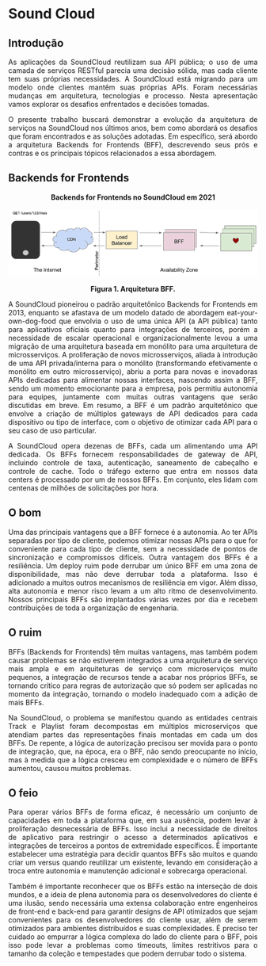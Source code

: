  
# Sound Cloud

## Introdução


<div align="justify">
 
As aplicações da SoundCloud reutilizam sua API pública; o uso de uma camada de serviços RESTful parecia uma decisão sólida, mas cada cliente tem suas próprias
necessidades. A SoundCloud está migrando para um modelo onde clientes mantêm suas próprias APIs. Foram necessárias mudanças em arquitetura, tecnologias e processo. Nesta
apresentação vamos explorar os desafios enfrentados e decisões tomadas.<br>


O presente trabalho buscará demonstrar a evolução da arquitetura de serviços na SoundCloud nos últimos anos, bem como abordará os desafios que foram encontrados e as
soluções adotadas. Em específico, será abordo a arquitetura Backends for Frontends (BFF), descrevendo seus prós e contras e os principais tópicos relacionados a essa
abordagem.

## Backends for Frontends

<div align="center">
  <b>Backends for Frontends no SoundCloud em 2021</b><br><br>
  <img src="./Imagens/bff-2021.png" alt="Arquitetura Backends for Frontends"><br>
 
 
 <b>Figura 1. Arquitetura BFF.<br></b>
</div> 

 
A SoundCloud pioneirou o padrão arquitetônico Backends for Frontends em 2013, enquanto se afastava de um modelo datado de abordagem eat-your-own-dog-food que envolvia
o uso de uma única API (a API pública) tanto para aplicativos oficiais quanto para integrações de terceiros, porém a necessidade de escalar operacional e
organizacionalmente levou a uma migração de uma arquitetura baseada em monólito para uma arquitetura de microsserviços. A proliferação de novos microsserviços, aliada
à introdução de uma API privada/interna para o monólito (transformando efetivamente o monólito em outro microsserviço), abriu a porta para novas e inovadoras APIs
dedicadas para alimentar nossas interfaces, nascendo assim a BFF, sendo um momento emocionante para a empresa, pois permitiu autonomia para equipes, juntamente com
muitas outras vantagens que serão discutidas em breve. Em resumo, a BFF é um padrão arquitetônico que envolve a criação de múltiplos gateways de API dedicados para cada dispositivo ou tipo de interface, com o objetivo de otimizar cada API para o seu caso de uso particular.


A SoundCloud opera dezenas de BFFs, cada um alimentando uma API dedicada. Os BFFs fornecem responsabilidades de gateway de API, incluindo controle de taxa,
autenticação, saneamento de cabeçalho e controle de cache. Todo o tráfego externo que entra em nossos data centers é processado por um de nossos BFFs. Em conjunto,
eles lidam com centenas de milhões de solicitações por hora.


## O bom


Uma das principais vantagens que a BFF fornece é a autonomia. Ao ter APIs separadas por tipo de cliente, podemos otimizar nossas APIs para o que for conveniente para
cada tipo de cliente, sem a necessidade de pontos de sincronização e compromissos difíceis. Outra vantagem dos BFFs é a resiliência. Um deploy ruim pode derrubar um
único BFF em uma zona de disponibilidade, mas não deve derrubar toda a plataforma. Isso é adicionado a muitos outros mecanismos de resiliência em vigor. Além disso,
alta autonomia e menor risco levam a um alto ritmo de desenvolvimento. Nossos principais BFFs são implantados várias vezes por dia e recebem contribuições de toda a
organização de engenharia.

## O ruim


BFFs (Backends for Frontends) têm muitas vantagens, mas também podem causar problemas se não estiverem integrados a uma arquitetura de serviço mais ampla e em arquiteturas de serviço com microserviços muito pequenos, a integração de recursos tende a acabar nos próprios BFFs, se tornando crítico para regras de autorização que só podem ser aplicadas no momento da integração, tornando o modelo inadequado com a adição de mais BFFs.

Na SoundCloud, o problema se manifestou quando as entidades centrais Track e Playlist foram decompostas em múltiplos microserviços que atendiam partes das representações finais montadas em cada um dos BFFs. De repente, a lógica de autorização precisou ser movida para o ponto de integração, que, na época, era o BFF, não sendo preocupante no início, mas à medida que a lógica cresceu em complexidade e o número de BFFs aumentou, causou muitos problemas. 
 
 
 ## O feio
 
 
 Para operar vários BFFs de forma eficaz, é necessário um conjunto de capacidades em toda a plataforma que, em sua ausência, podem levar à proliferação desnecessária
 de BFFs. Isso inclui a necessidade de direitos de aplicativo para restringir o acesso a determinados aplicativos e integrações de terceiros a pontos de extremidade
 específicos. É importante estabelecer uma estratégia para decidir quantos BFFs são muitos e quando criar um versus quando reutilizar um existente, levando em
 consideração a troca entre autonomia e manutenção adicional e sobrecarga operacional.


Também é importante reconhecer que os BFFs estão na interseção de dois mundos, e a ideia de plena autonomia para os desenvolvedores do cliente é uma ilusão, sendo
necessária uma extensa colaboração entre engenheiros de front-end e back-end para garantir designs de API otimizados que sejam convenientes para os desenvolvedores do
cliente usar, além de serem otimizados para ambientes distribuídos e suas complexidades. É preciso ter cuidado ao empurrar a lógica complexa do lado do cliente para o
BFF, pois isso pode levar a problemas como timeouts, limites restritivos para o tamanho da coleção e tempestades que podem derrubar todo o sistema.


</div>

